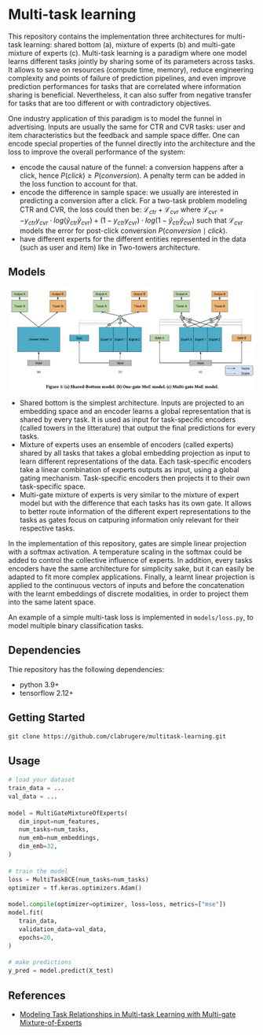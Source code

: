 # Multi-task learning

This repository contains the implementation three architectures for multi-task learning: shared bottom (a), mixture of experts (b) and multi-gate mixture of experts (c). Multi-task learning is a paradigm where one model learns different tasks jointly by sharing some of its parameters across tasks. It allows to save on resources (compute time, memory), reduce engineering complexity and points of failure of prediction pipelines, and even improve prediction performances for tasks that are correlated where information sharing is beneficial. Nevertheless, it can also suffer from negative transfer for tasks that are too different or with contradictory objectives.

One industry application of this paradigm is to model the funnel in advertising. Inputs are usually the same for CTR and CVR tasks: user and item characteristics but the feedback and sample space differ. One can encode special properties of the funnel directly into the architecture and the loss to improve the overall performance of the system:

- encode the causal nature of the funnel: a conversion happens after a click, hence $` P(click) \geq P(conversion) `$. A penalty term can be added in the loss function to account for that.
- encode the difference in sample space: we usually are interested in predicting a conversion after a click. For a two-task problem modeling CTR and CVR, the loss could then be: $` \mathcal{L}_{ctr} + \mathcal{L}_{cvr} `$ where $` \mathcal{L}_{cvr} = -y_{ctr}y_{cvr} \cdot log( \hat{y}_{ctr}\hat{y}_{cvr} ) + (1 - y_{ctr}y_{cvr}) \cdot log (1 - \hat{y}_{ctr}\hat{y}_{cvr}) `$ such that $`\mathcal{L}_{cvr}`$ models the error for post-click conversion $`P(conversion \mid click)`$.
- have different experts for the different entities represented in the data (such as user and item) like in Two-towers architecture.

## Models

![Architecture](resources/multitask-learning-architectures.png)

- Shared bottom is the simplest architecture. Inputs are projected to an embedding space and an encoder learns a global representation that is shared by every task. It is used as input for task-specific encoders (called towers in the litterature) that output the final predictions for every tasks.
- Mixture of experts uses an ensemble of encoders (called experts) shared by all tasks that takes a global embedding projection as input to learn different representations of the data. Each task-specific encoders take a linear combination of experts outputs as input, using a global gating mechanism. Task-specific encoders then projects it to their own task-specific space.
- Multi-gate mixture of experts is very similar to the mixture of expert model but with the difference that each tasks has its own gate. It allows to better route information of the different expert representations to the tasks as gates focus on catpuring information only relevant for their respective tasks.

In the implementation of this repository, gates are simple linear projection with a softmax activation. A temperature scaling in the softmax could be added to control the collective influence of experts. In addition, every tasks encoders have the same architecture for simplicity sake, but it can easily be adapted to fit more complex applications. Finally, a learnt linear projection is applied to the continuous vectors of inputs and before the concatenation with the learnt embeddings of discrete modalities, in order to project them into the same latent space.

An example of a simple multi-task loss is implemented in `models/loss.py`, to model multiple binary classification tasks.

## Dependencies

Thie repository has the following dependencies:

- python 3.9+
- tensorflow 2.12+

## Getting Started

```
git clone https://github.com/clabrugere/multitask-learning.git
```

## Usage

```python
# load your dataset
train_data = ...
val_data = ...

model = MultiGateMixtureOfExperts(
   dim_input=num_features,
   num_tasks=num_tasks,
   num_emb=num_embeddings,
   dim_emb=32,
)

# train the model
loss = MultiTaskBCE(num_tasks=num_tasks)
optimizer = tf.keras.optimizers.Adam()

model.compile(optimizer=optimizer, loss=loss, metrics=["mse"])
model.fit(
   train_data,
   validation_data=val_data,
   epochs=20,
)

# make predictions
y_pred = model.predict(X_test)

```

## References

- [Modeling Task Relationships in Multi-task Learning with Multi-gate Mixture-of-Experts](https://dl.acm.org/doi/pdf/10.1145/3219819.3220007)
